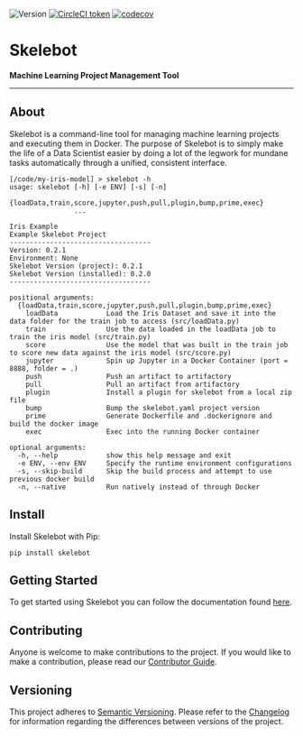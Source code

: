 <!--
<div align="center">
  <img src="https://www.cars.com/react-shop-webapp/static/cars-logo.c3ccfb95f1c14e7c071e1d3d8c44d28c.png"><br><br>
</div>
-->
![Version](https://img.shields.io/badge/dynamic/xml.svg?style=plastic&color=green&label=version&query=.&url=https%3A%2F%2Fraw.githubusercontent.com%2Fcarsdotcom%2Fskelebot%2Fmaster%2FVERSION)
[![CircleCI token](https://img.shields.io/circleci/token/cb75132d9ffe340a42dd5deea2f0fff43eb61042/project/github/carsdotcom/skelebot/master.svg?style=plastic)](https://circleci.com/gh/carsdotcom/skelebot)
[![codecov](https://codecov.io/gh/carsdotcom/skelebot/branch/master/graph/badge.svg)](https://codecov.io/gh/carsdotcom/skelebot)

# Skelebot <!--TODO: Replace this with LOGO/MASCOT -->

**Machine Learning Project Management Tool**

---

## About

Skelebot is a command-line tool for managing machine learning projects and executing them in Docker. The purpose of Skelebot is to simply make the life of a Data Scientist easier by doing a lot of the legwork for mundane tasks automatically through a unified, consistent interface.

```
[/code/my-iris-model] > skelebot -h
usage: skelebot [-h] [-e ENV] [-s] [-n]
                {loadData,train,score,jupyter,push,pull,plugin,bump,prime,exec}
                ...

Iris Example
Example Skelebot Project
-----------------------------------
Version: 0.2.1
Environment: None
Skelebot Version (project): 0.2.1
Skelebot Version (installed): 0.2.0
-----------------------------------

positional arguments:
  {loadData,train,score,jupyter,push,pull,plugin,bump,prime,exec}
    loadData            Load the Iris Dataset and save it into the data folder for the train job to access (src/loadData.py)
    train               Use the data loaded in the loadData job to train the iris model (src/train.py)
    score               Use the model that was built in the train job to score new data against the iris model (src/score.py)
    jupyter             Spin up Jupyter in a Docker Container (port = 8888, folder = .)
    push                Push an artifact to artifactory
    pull                Pull an artifact from artifactory
    plugin              Install a plugin for skelebot from a local zip file
    bump                Bump the skelebot.yaml project version
    prime               Generate Dockerfile and .dockerignore and build the docker image
    exec                Exec into the running Docker container

optional arguments:
  -h, --help            show this help message and exit
  -e ENV, --env ENV     Specify the runtime environment configurations
  -s, --skip-build      Skip the build process and attempt to use previous docker build
  -n, --native          Run natively instead of through Docker
```

## Install

Install Skelebot with Pip:

```
pip install skelebot
```

## Getting Started

To get started using Skelebot you can follow the documentation found [here](https://carsdotcom.github.io/skelebot/).

## Contributing

Anyone is welcome to make contributions to the project. If you would like to make a contribution, please read our [Contributor Guide](CONTRIBUTING.md).

## Versioning

This project adheres to [Semantic Versioning](https://semver.org/spec/v2.0.0.html).
Please refer to the [Changelog](CHANGELOG.md) for information regarding the differences between versions of the project.
